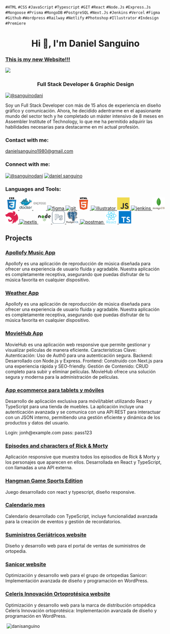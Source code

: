 
`#HTML` `#CSS` `#JavaScript` `#Typescript` `#GIT` `#React` `#Node.Js` `#Express.Js` `#Mongoose` `#Prisma` `#MongoDB` `#PostgreSQL` `#Next.Js` `#Jenkins` `#Vercel` `#Figma` `#Github` `#Wordpress` `#Railway` `#Netlify` `#Photoshop` `#Illustrator` `#Indesign` `#Premiere`

<h1 align="center">Hi 👋, I'm Daniel Sanguino</h1>
<h3><a href="https://danisanguino.netlify.app/" target="_blank">This is my new Website!!!</a></h3>
<img src="https://res.cloudinary.com/drp3zy62g/image/upload/v1716659552/sanguino-profile-github_jr6vv0.jpg"/>
<h3 align="center">Full Stack Developer & Graphic Design</h3>

<p align="left"> <a href="https://twitter.com/@sanguinodani" target="blank"><img src="https://img.shields.io/twitter/follow/@sanguinodani?logo=twitter&style=for-the-badge" alt="@sanguinodani" /></a> </p>

<p>Soy un Full Stack Developer con más de 15 años de experiencia en diseño gráfico y comunicación. Ahora, he decidido adentrarme en el apasionante mundo del sector tech y he completado un máster intensivo de 8 meses en Assembler Institute of Technology, lo que me ha permitido adquirir las habilidades necesarias para destacarme en mi actual profesión.</p>
<h3 align="left">Contact with me:</h3>
<a href="mailto:danielsanguino1980@gmail.com">danielsanguino1980@gmail.com</a>
<h3 align="left">Connect with me:</h3>
<p align="left">
<a href="https://twitter.com/sanguinodani" target="blank"><img align="center" src="https://raw.githubusercontent.com/rahuldkjain/github-profile-readme-generator/master/src/images/icons/Social/twitter.svg" alt="@sanguinodani" height="30" width="40" /></a>
<a href="https://linkedin.com/in/daniel sanguino" target="blank"><img align="center" src="https://raw.githubusercontent.com/rahuldkjain/github-profile-readme-generator/master/src/images/icons/Social/linked-in-alt.svg" alt="daniel sanguino" height="30" width="40" /></a>
</p>

<h3 align="left">Languages and Tools:</h3>
<p align="left"> <a href="https://www.w3schools.com/css/" target="_blank" rel="noreferrer"> <img src="https://raw.githubusercontent.com/devicons/devicon/master/icons/css3/css3-original-wordmark.svg" alt="css3" width="40" height="40"/> </a> <a href="https://www.docker.com/" target="_blank" rel="noreferrer"> <img src="https://raw.githubusercontent.com/devicons/devicon/master/icons/docker/docker-original-wordmark.svg" alt="docker" width="40" height="40"/> </a> <a href="https://expressjs.com" target="_blank" rel="noreferrer"> <img src="https://raw.githubusercontent.com/devicons/devicon/master/icons/express/express-original-wordmark.svg" alt="express" width="40" height="40"/> </a> <a href="https://www.figma.com/" target="_blank" rel="noreferrer"> <img src="https://www.vectorlogo.zone/logos/figma/figma-icon.svg" alt="figma" width="40" height="40"/> </a> <a href="https://git-scm.com/" target="_blank" rel="noreferrer"> <img src="https://www.vectorlogo.zone/logos/git-scm/git-scm-icon.svg" alt="git" width="40" height="40"/> </a> <a href="https://www.w3.org/html/" target="_blank" rel="noreferrer"> <img src="https://raw.githubusercontent.com/devicons/devicon/master/icons/html5/html5-original-wordmark.svg" alt="html5" width="40" height="40"/> </a> <a href="https://www.adobe.com/in/products/illustrator.html" target="_blank" rel="noreferrer"> <img src="https://www.vectorlogo.zone/logos/adobe_illustrator/adobe_illustrator-icon.svg" alt="illustrator" width="40" height="40"/> </a> <a href="https://developer.mozilla.org/en-US/docs/Web/JavaScript" target="_blank" rel="noreferrer"> <img src="https://raw.githubusercontent.com/devicons/devicon/master/icons/javascript/javascript-original.svg" alt="javascript" width="40" height="40"/> </a> <a href="https://www.jenkins.io" target="_blank" rel="noreferrer"> <img src="https://www.vectorlogo.zone/logos/jenkins/jenkins-icon.svg" alt="jenkins" width="40" height="40"/> </a> <a href="https://www.mongodb.com/" target="_blank" rel="noreferrer"> <img src="https://raw.githubusercontent.com/devicons/devicon/master/icons/mongodb/mongodb-original-wordmark.svg" alt="mongodb" width="40" height="40"/> </a> <a href="https://nestjs.com/" target="_blank" rel="noreferrer"> <img src="https://raw.githubusercontent.com/devicons/devicon/master/icons/nestjs/nestjs-plain.svg" alt="nestjs" width="40" height="40"/> </a> <a href="https://nextjs.org/" target="_blank" rel="noreferrer"> <img src="https://cdn.worldvectorlogo.com/logos/nextjs-2.svg" alt="nextjs" width="40" height="40"/> </a> <a href="https://nodejs.org" target="_blank" rel="noreferrer"> <img src="https://raw.githubusercontent.com/devicons/devicon/master/icons/nodejs/nodejs-original-wordmark.svg" alt="nodejs" width="40" height="40"/> </a> <a href="https://www.photoshop.com/en" target="_blank" rel="noreferrer"> <img src="https://raw.githubusercontent.com/devicons/devicon/master/icons/photoshop/photoshop-line.svg" alt="photoshop" width="40" height="40"/> </a> <a href="https://www.postgresql.org" target="_blank" rel="noreferrer"> <img src="https://raw.githubusercontent.com/devicons/devicon/master/icons/postgresql/postgresql-original-wordmark.svg" alt="postgresql" width="40" height="40"/> </a> <a href="https://postman.com" target="_blank" rel="noreferrer"> <img src="https://www.vectorlogo.zone/logos/getpostman/getpostman-icon.svg" alt="postman" width="40" height="40"/> </a> <a href="https://reactjs.org/" target="_blank" rel="noreferrer"> <img src="https://raw.githubusercontent.com/devicons/devicon/master/icons/react/react-original-wordmark.svg" alt="react" width="40" height="40"/> </a> <a href="https://www.typescriptlang.org/" target="_blank" rel="noreferrer"> <img src="https://raw.githubusercontent.com/devicons/devicon/master/icons/typescript/typescript-original.svg" alt="typescript" width="40" height="40"/> </a> </p>
<div>
  
<h2>Projects</h2>
<h3><a href="https://front-end-apollofy.netlify.app/" target="_blank">Apollofy Music App</a></h3>
<p>Apollofy es una aplicación de reproducción de música diseñada para ofrecer una experiencia de usuario fluida y agradable. Nuestra aplicación es completamente receptiva, asegurando que puedas disfrutar de tu música favorita en cualquier dispositivo.</p> 
<h3><a href="https://front-end-apollofy.netlify.app/" target="_blank">Weather App</a></h3>
<p>Apollofy es una aplicación de reproducción de música diseñada para ofrecer una experiencia de usuario fluida y agradable. Nuestra aplicación es completamente receptiva, asegurando que puedas disfrutar de tu música favorita en cualquier dispositivo.</p> 
<h3><a href="https://glittering-seahorse-f581bb.netlify.app/" target="_blank">MovieHub App</a></h3>
<p>MovieHub es una aplicación web responsive que permite gestionar y visualizar películas de manera eficiente.
Características Clave:
Autenticación: Uso de Auth0 para una autenticación segura.
Backend: Desarrollado con Node.js y Express.
Frontend: Construido con Next.js para una experiencia rápida y SEO-friendly.
Gestión de Contenido: CRUD completo para subir y eliminar películas.
MovieHub ofrece una solución segura y moderna para la administración de películas.</p> 
<h3><a href="https://ecommerce-forniture742.vercel.app/" target="_blank">App ecommerce para tablets y móviles</a></h3>
<p>Desarrollo de aplicación exclusiva para móvil/tablet utilizando React y TypeScript para una tienda de muebles. La aplicación incluye una autenticación avanzada y se comunica con una API REST para interactuar con un JSON interno, permitiendo una gestión eficiente y dinámica de los productos y datos del usuario.</p> 
<p>Login: jonh@example.com pass: pass123</p>
<h3><a href="https://rickmorty-drab.vercel.app/" target="_blank">Episodes and characters of Rick & Morty</a></h3>
<p>Aplicación responsive que muestra todos los episodios de Rick & Morty y los personajes que aparecen en ellos. Desarrollada en React y TypeScript, con llamadas a una API externa.</p>  
<h3><a href="https://hanging-game-kappa.vercel.app/" target="_blank">Hangman Game Sports Edition</a></h3>
<p>Juego desarrollado con react y typescript, diseño responsive.</p>
<h3><a href="https://calendar-squad-proyect.vercel.app/" target="_blank">Calendario mes</a></h3>
<p>Calendario desarrollado con TypeScript, incluye funcionalidad avanzada para la creación de eventos y gestión de recordatorios.</p>
<h3><a href="https://suministrosgeriatricos.net" target="_blank">Suministros Geriátricos website</a></h3>
<p>Diseño y desarrollo web para el portal de ventas de suministros de ortopedia.</p>
<h3><a href="https://sanicor.es" target="_blank">Sanicor website</a></h3>
<p>Optimización y desarrollo web para el grupo de ortopedias Sanicor: Implementación avanzada de diseño y programación en WordPress.</p>
<h3><a href="https://celeriscentral.com" target="_blank">Celeris Innovación Ortoprotésica website</a></h3>
<p>Optimización y desarrollo web para la marca de distribución ortopédica Celeris Innovación ortoprotésica: Implementación avanzada de diseño y programación en WordPress.</p>
</div>


<p>&nbsp;<img align="center" src="https://github-readme-stats.vercel.app/api?username=danisanguino&show_icons=true&locale=en" alt="danisanguino" /></p>

